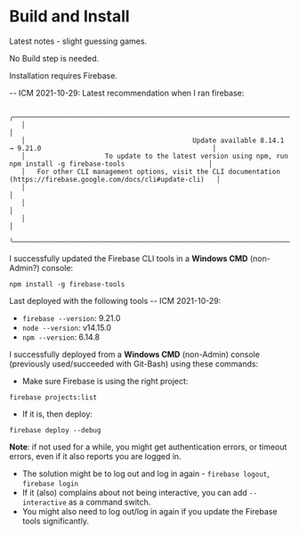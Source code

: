 Build and Install
=================

Latest notes - slight guessing games.

No Build step is needed.

Installation requires Firebase.

-- ICM 2021-10-29: Latest recommendation when I ran firebase:

```console
   ╭─────────────────────────────────────────────────────────────────────────────────────────────────────────────────────╮
   │                                                                                                                     │
   │                                          Update available 8.14.1 → 9.21.0                                           │
   │                    To update to the latest version using npm, run npm install -g firebase-tools                     │
   │   For other CLI management options, visit the CLI documentation (https://firebase.google.com/docs/cli#update-cli)   │
   │                                                                                                                     │
   │                                                                                                                     │
   │                                                                                                                     │
   ╰─────────────────────────────────────────────────────────────────────────────────────────────────────────────────────╯
```

I successfully updated the Firebase CLI tools in a **Windows CMD** (non-Admin?)
console:

```console
npm install -g firebase-tools
```

Last deployed with the following tools -- ICM 2021-10-29:

- `firebase --version`: 9.21.0
- `node --version`: v14.15.0
- `npm --version`: 6.14.8

I successfully deployed from a **Windows CMD** (non-Admin) console (previously
used/succeeded with Git-Bash) using these commands:

- Make sure Firebase is using the right project:

```console
firebase projects:list
```

- If it is, then deploy:

```console
firebase deploy --debug
```

**Note**: if not used for a while, you might get authentication errors,
or timeout errors, even if it also reports you are logged in.

- The solution might be to log out and log in again -
  `firebase logout`, `firebase login`
- If it (also) complains about not being interactive, you can add
  `--interactive` as a command switch.
- You might also need to log out/log in again if you update the
  Firebase tools significantly.

